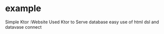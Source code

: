 # example
Simple Ktor :Website
Used Ktor to Serve database 
easy use of html dsl and datavase connect 
